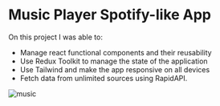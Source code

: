 <h1>Music Player Spotify-like App</h1>

On this project I was able to:

- Manage react functional components and their reusability
- Use Redux Toolkit to manage the state of the application
- Use Tailwind and make the app responsive on all devices
- Fetch data from unlimited sources using RapidAPI.


![music](https://user-images.githubusercontent.com/101361880/193477068-d9e78609-859d-4f31-8a1a-ec82f6b49f1a.gif)
